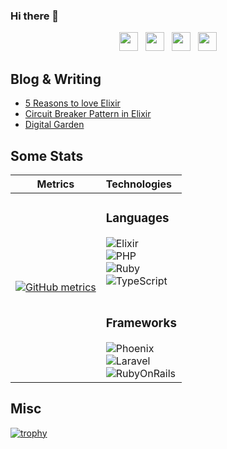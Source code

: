 ### Hi there 👋
<p align='center'>
<a href="https://dev.to/allanmacgregor"><img height="30" src="https://raw.githubusercontent.com/stephenajulu/WaylonWalker/main/icon/dev.png"></a>&nbsp;&nbsp;
<a href="https://twitter.com/allanmacgregor"><img height="30" src="https://github.com/stephenajulu/WaylonWalker/blob/main/icon/twitter.png?raw=true"></a>&nbsp;&nbsp;
<a href="https://instagram.com/allanmacgregor"><img height="30" src="https://github.com/stephenajulu/WaylonWalker/blob/main/icon/instagram.jpg?raw=true"></a>&nbsp;&nbsp;
<a href="https://www.linkedin.com/in/allanmacgregor/"><img height="30" src="https://github.com/stephenajulu/WaylonWalker/blob/main/icon/linkedin.png?raw=true"></a>
</p>

## Blog & Writing

- [5 Reasons to love Elixir](https://allanmacgregor.com/posts/5-reasons-to-love-elixir)
- [Circuit Breaker Pattern in Elixir](https://allanmacgregor.com/posts/circuit-breaker-pattern-in-elixir)
- [Digital Garden](https://publish.obsidian.md/allanmacgregor/)


## Some Stats

| Metrics                             |          Technologies               |
| :---------------------------------: | :--------------------------------- |
|[![GitHub metrics](https://metrics.lecoq.io/amacgregor?languages=1&isocalendar=1&followup=1&pagespeed=1)](https://github.com/lowlighter/metrics) |<h3>Languages</h3> ![Elixir](https://img.shields.io/badge/Elixir-Proficient-4B275F?style=for-the-badge&logo=elixir) <br/> ![PHP](https://img.shields.io/badge/PHP-%2B13%20years-777BB4?style=for-the-badge&logo=PHP) <br/> ![Ruby](https://img.shields.io/badge/Ruby-Competent-CC342D?style=for-the-badge&logo=Ruby) <br/> ![TypeScript](https://img.shields.io/badge/TypeScript-Competent-3178C6?style=for-the-badge&logo=TypeScript) <br/><br/><h3>Frameworks</h3> ![Phoenix](https://img.shields.io/badge/Phoenix-Proficient-FF6900?style=for-the-badge&logo=elixir) <br/> ![Laravel](https://img.shields.io/badge/Laravel-Proficient-FF2D20?style=for-the-badge&logo=laravel) <br/>  ![RubyOnRails](https://img.shields.io/badge/RubyOnRails-Competent-CC0000?style=for-the-badge&logo=ruby%20on%20rails) |


## Misc
[![trophy](https://github-profile-trophy.vercel.app/?username=amacgregor&column=8)](https://github.com/ryo-ma/github-profile-trophy)
